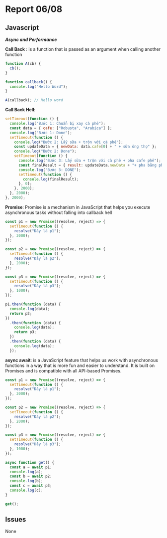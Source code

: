 # Report 06/08

## Javascript

**_Async and Performance_**

**Call Back** : is a function that is passed as an argument when calling another function

```javascript
function A(cb) {
  cb();
}

function callback() {
  console.log("Hello Word");
}

A(callback); // Hello word
```

**Call Back Hell**:

```javascript
setTimeout(function () {
  console.log("Bước 1: Chuẩn bị xay cà phê");
  const data = { cafe: ["Robusta", "Arabica"] };
  console.log("Bước 1: Done");
  setTimeout(function () {
    console.log("Bước 2: Lấy sữa + trộn với cà phê");
    const updateData = { newData: data.cafe[0] + " + sữa ông thọ" };
    console.log("Bước 2: Done");
    setTimeout(function () {
      console.log("Bước 3: Lấy sữa + trộn với cà phê + pha cafe phê");
      const finalResult = { result: updateData.newData + "+ pha bằng phin!" };
      console.log("Bước 3: DONE");
      setTimeout(function () {
        console.log(finalResult);
      }, 0);
    }, 2000);
  }, 2000);
}, 2000);
```

**Promise**: Promise is a mechanism in JavaScript that helps you execute asynchronous tasks without falling into callback hell

```javascript
const p1 = new Promise((resolve, reject) => {
  setTimeout(function () {
    resolve("Đây là p1");
  }, 3000);
});

const p2 = new Promise((resolve, reject) => {
  setTimeout(function () {
    resolve("Đây là p2");
  }, 2000);
});

const p3 = new Promise((resolve, reject) => {
  setTimeout(function () {
    resolve("Đây là p3");
  }, 1000);
});

p1.then(function (data) {
  console.log(data);
  return p2;
})
  .then(function (data) {
    console.log(data);
    return p3;
  })
  .then(function (data) {
    console.log(data);
  });
```

**async await**: is a JavaScript feature that helps us work with asynchronous functions in a way that is more fun and easier to understand. It is built on Promises and is compatible with all API-based Promises.

```javascript
const p1 = new Promise((resolve, reject) => {
  setTimeout(function () {
    resolve("Đây là p1");
  }, 3000);
});

const p2 = new Promise((resolve, reject) => {
  setTimeout(function () {
    resolve("Đây là p2");
  }, 2000);
});

const p3 = new Promise((resolve, reject) => {
  setTimeout(function () {
    resolve("Đây là p3");
  }, 1000);
});

async function get() {
  const a = await p1;
  console.log(a);
  const b = await p2;
  console.log(b);
  const c = await p3;
  console.log(c);
}

get();
```

## Issues

None
